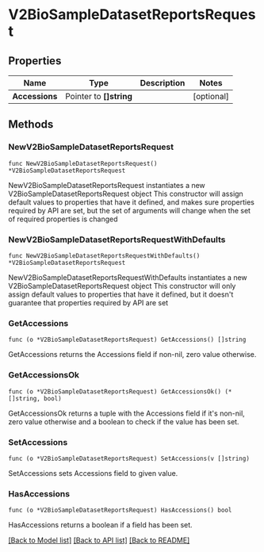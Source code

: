 # V2BioSampleDatasetReportsRequest

## Properties

Name | Type | Description | Notes
------------ | ------------- | ------------- | -------------
**Accessions** | Pointer to **[]string** |  | [optional] 

## Methods

### NewV2BioSampleDatasetReportsRequest

`func NewV2BioSampleDatasetReportsRequest() *V2BioSampleDatasetReportsRequest`

NewV2BioSampleDatasetReportsRequest instantiates a new V2BioSampleDatasetReportsRequest object
This constructor will assign default values to properties that have it defined,
and makes sure properties required by API are set, but the set of arguments
will change when the set of required properties is changed

### NewV2BioSampleDatasetReportsRequestWithDefaults

`func NewV2BioSampleDatasetReportsRequestWithDefaults() *V2BioSampleDatasetReportsRequest`

NewV2BioSampleDatasetReportsRequestWithDefaults instantiates a new V2BioSampleDatasetReportsRequest object
This constructor will only assign default values to properties that have it defined,
but it doesn't guarantee that properties required by API are set

### GetAccessions

`func (o *V2BioSampleDatasetReportsRequest) GetAccessions() []string`

GetAccessions returns the Accessions field if non-nil, zero value otherwise.

### GetAccessionsOk

`func (o *V2BioSampleDatasetReportsRequest) GetAccessionsOk() (*[]string, bool)`

GetAccessionsOk returns a tuple with the Accessions field if it's non-nil, zero value otherwise
and a boolean to check if the value has been set.

### SetAccessions

`func (o *V2BioSampleDatasetReportsRequest) SetAccessions(v []string)`

SetAccessions sets Accessions field to given value.

### HasAccessions

`func (o *V2BioSampleDatasetReportsRequest) HasAccessions() bool`

HasAccessions returns a boolean if a field has been set.


[[Back to Model list]](../README.md#documentation-for-models) [[Back to API list]](../README.md#documentation-for-api-endpoints) [[Back to README]](../README.md)


